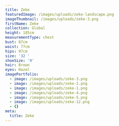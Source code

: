 ```yaml
---
title: Zeke
featuredImage: /images/uploads/zeke-landscape.png
imageThumbnail: /images/uploads/zeke-3.png
firstName: Zeke
collection: Global
height: 185cm
measurementType: chest
bust: 87cm
waist: 77cm
hips: 97cm
size: '32 '
shoeSize: '9'
hair: Brown
eyes: Hazel
imagePortfolio:
  - image: /images/uploads/zeke-3.png
  - image: /images/uploads/zeke-2.png
  - image: /images/uploads/zeke-1.png
  - image: /images/uploads/zeke-4.png
  - image: /images/uploads/zeke-5.png
  - image: /images/uploads/zeke-12.png
  - {}
meta:
  title: Zeke
---
```


